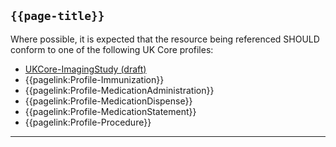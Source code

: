 ## <code>{{page-title}}</code>

Where possible, it is expected that the resource being referenced SHOULD conform to one of the following UK Core profiles:

- [UKCore-ImagingStudy (draft)](https://simplifier.net/guide/UKCoreImplementationGuideAssetsinDevelopment/Home/ProfilesandExtensions/Profile-UKCore-ImagingStudy)
- {{pagelink:Profile-Immunization}}
- {{pagelink:Profile-MedicationAdministration}}
- {{pagelink:Profile-MedicationDispense}}
- {{pagelink:Profile-MedicationStatement}}
- {{pagelink:Profile-Procedure}}

---